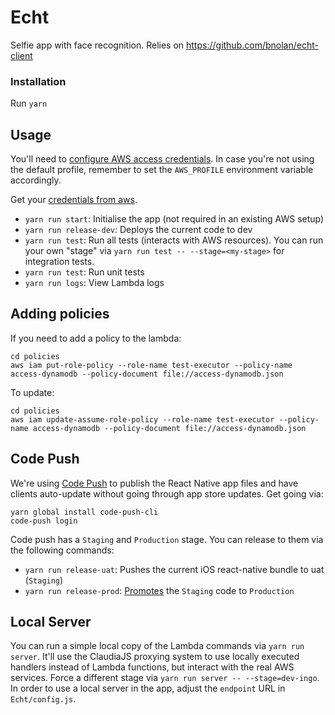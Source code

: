 # Echt

Selfie app with face recognition.
Relies on https://github.com/bnolan/echt-client

### Installation

Run `yarn`

## Usage

You'll need to [configure AWS access credentials](https://claudiajs.com/tutorials/installing.html). In case you're not using the default profile,
remember to set the `AWS_PROFILE` environment variable accordingly.

Get your [credentials from aws](https://942514019561.signin.aws.amazon.com/console).

 * `yarn run start`: Initialise the app (not required in an existing AWS setup)
 * `yarn run release-dev`: Deploys the current code to dev
 * `yarn run test`: Run all tests (interacts with AWS resources). You can run your own "stage" via `yarn run test -- --stage=<my-stage>` for integration tests.
 * `yarn run test`: Run unit tests
 * `yarn run logs`: View Lambda logs

## Adding policies

If you need to add a policy to the lambda:

    cd policies
    aws iam put-role-policy --role-name test-executor --policy-name access-dynamodb --policy-document file://access-dynamodb.json

To update:

    cd policies
    aws iam update-assume-role-policy --role-name test-executor --policy-name access-dynamodb --policy-document file://access-dynamodb.json

## Code Push

We're using [Code Push](http://microsoft.github.io/code-push) to publish the React Native app files
and have clients auto-update without going through app store updates. Get going via:

```
yarn global install code-push-cli
code-push login
```

Code push has a `Staging` and `Production` stage. You can release to them via the following commands:

 * `yarn run release-uat`: Pushes the current iOS react-native bundle to uat (`Staging`)
 * `yarn run release-prod`: [Promotes](http://microsoft.github.io/code-push/docs/cli.html#link-7)
   the `Staging` code to `Production`

## Local Server

You can run a simple local copy of the Lambda commands via `yarn run server`.
It'll use the ClaudiaJS proxying system to use locally executed handlers
instead of Lambda functions, but interact with the real AWS services.
Force a different stage via `yarn run server -- --stage=dev-ingo`.
In order to use a local server in the app, adjust the `endpoint` URL in `Echt/config.js`.
